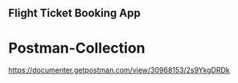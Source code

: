 ## Flight Ticket Booking App
# Postman-Collection
https://documenter.getpostman.com/view/30968153/2s9YkgDRDk
